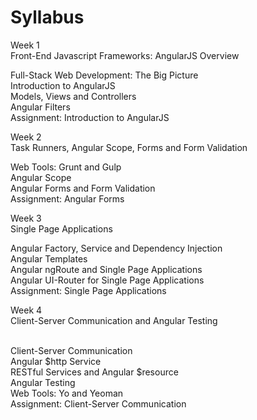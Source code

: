 # Syllabus

Week 1<br>
Front-End Javascript Frameworks: AngularJS Overview<br>

Full-Stack Web Development: The Big Picture<br>
Introduction to AngularJS<br>
Models, Views and Controllers<br>
Angular Filters<br>
Assignment: Introduction to AngularJS<br>

Week 2<br>
Task Runners, Angular Scope, Forms and Form Validation<br>

Web Tools: Grunt and Gulp<br>
Angular Scope<br>
Angular Forms and Form Validation<br>
Assignment: Angular Forms<br>

Week 3<br>
Single Page Applications<br>

Angular Factory, Service and Dependency Injection<br>
Angular Templates<br>
Angular ngRoute and Single Page Applications<br>
Angular UI-Router for Single Page Applications<br>
Assignment: Single Page Applications<br>

Week 4<br>
Client-Server Communication and Angular Testing<br><br>

Client-Server Communication<br>
Angular $http Service<br>
RESTful Services and Angular $resource<br>
Angular Testing<br>
Web Tools: Yo and Yeoman<br>
Assignment: Client-Server Communication<br>
